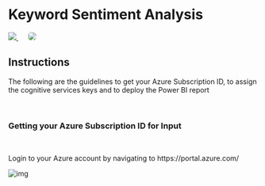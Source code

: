 <h1>Keyword Sentiment Analysis</h1>
<a href="https://msdeployapp20190307110050.azurewebsites.net/" target="_blank">
    <img src="http://azuredeploy.net/deploybutton.png"/>
</a>
&nbsp;&nbsp;&nbsp;&nbsp;
<a href="https://setupdataapp20190211120818.azurewebsites.net/" target="_blank">
    <img src="http://139.59.61.161/setupdata5.jpg"/ style="border-radius:5px;">
</a>
<br>
<h2>Instructions</h2>
<p>The following are the guidelines to get your Azure Subscription ID, to assign the cognitive services keys and to deploy the Power BI report </p>
<br>
<h3>Getting your Azure Subscription ID for Input</h3>
<br>
<p>Login to your Azure account by navigating to https://portal.azure.com/</p>
<img src="" alt="img" style="max-width: 100%;">